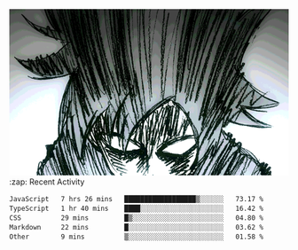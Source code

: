 <body>
<h1 align="center"></h1>
<br>
<div align="center">
<img width="auto" height="300" src="Img/mobFreakoutLonger.gif"/>
</div>
</div>
:zap: Recent Activity

<!--START_SECTION:waka-->

```txt
JavaScript   7 hrs 26 mins   ██████████████████▒░░░░░░   73.17 %
TypeScript   1 hr 40 mins    ████░░░░░░░░░░░░░░░░░░░░░   16.42 %
CSS          29 mins         █▒░░░░░░░░░░░░░░░░░░░░░░░   04.80 %
Markdown     22 mins         █░░░░░░░░░░░░░░░░░░░░░░░░   03.62 %
Other        9 mins          ▒░░░░░░░░░░░░░░░░░░░░░░░░   01.58 %
```

<!--END_SECTION:waka-->
